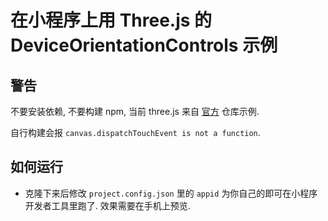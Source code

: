 # 在小程序上用 Three.js 的 DeviceOrientationControls 示例

## 警告

不要安装依赖, 不要构建 npm, 当前 three.js 来自 [官方](https://github.com/wechat-miniprogram/threejs-miniprogram) 仓库示例.

自行构建会报 `canvas.dispatchTouchEvent is not a function`.

## 如何运行

- 克隆下来后修改 `project.config.json` 里的 `appid` 为你自己的即可在小程序开发者工具里跑了. 效果需要在手机上预览.
